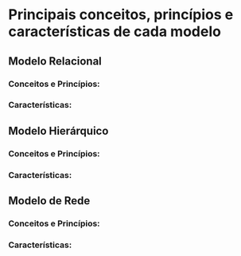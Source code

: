 # Principais conceitos, princípios e características de cada modelo

## Modelo Relacional

### Conceitos e Princípios:

### Características:

## Modelo Hierárquico

### Conceitos e Princípios:

### Características:

## Modelo de Rede

### Conceitos e Princípios:

### Características:

